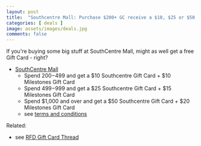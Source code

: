 ```yaml
---
layout: post
title:  "Southcentre Mall: Purchase $200+ GC receive a $10, $25 or $50 bonus + Milestones bonus card until Feb 14th 2024"
categories: [ deals ]
image: assets/images/deals.jpg
comments: false
---
```


If you're buying some big stuff at SouthCentre Mall, might as well get a free Gift Card - right?

- [SouthCentre Mall](https://southcentremall.com/gift-cards/)
    - Spend $200-$499 and get a $10 Southcentre Gift Card + $10 Milestones Gift Card
    - Spend $499-$999 and get a $25 Southcentre Gift Card + $15 Milestones Gift Card
    - Spend $1,000 and over and get a $50 Southcentre Gift Card + $20 Milestones Gift Card
    - see [terms and conditions](https://southcentremall.com/terms-conditions/)



Related:
 - see [RFD Gift Card Thread](https://forums.redflagdeals.com/various-retailers-gift-cards-deals-discounts-2024-2666408/)